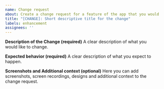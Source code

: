 ```yaml
---
name: Change request
about: Create a change request for a feature of the app that you would like to change
title: "[CHANGE]: Short descriptive title for the change"
labels: enhancement
assignees: ''
---
```


**Description of the Change (required)**
A clear description of what you would like to change.

**Expected behavior (required)**
A clear description of what you expect to happen.

**Screenshots and Additional context (optional)**
Here you can add screenshots, screen recordings, designs and additional context to the change request.